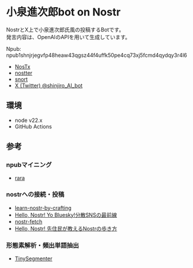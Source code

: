 # 小泉進次郎bot on Nostr

NostrとX上で小泉進次郎氏風の投稿するBotです。  
発言内容は、OpenAIのAPIを用いて生成しています。

Npub: npub1shnjrjegvfp48heaw43qgsz44f4uffk50pe4cq73xj5fcmd4qydqy3r4l6
- [NosTx](https://nostx.shino3.net/npub1shnjrjegvfp48heaw43qgsz44f4uffk50pe4cq73xj5fcmd4qydqy3r4l6)
- [nostter](https://nostter.app/shinjiro_bot@hikaelis.github.io)
- [snort](https://snort.social/nprofile1qqsgteepev5xys6nmu7h2csygp26567y5m28su6uq0gnf2yudk6szxsrtjwqg)
- [X (Twitter) @shinjiro_AI_bot](https://twitter.com/shinjiro_AI_bot)

## 環境

- node v22.x
- GitHub Actions

## 参考

### npubマイニング

- [rara](https://github.com/grunch/rana)

### nostrへの接続・投稿

- [learn-nostr-by-crafting](https://github.com/nostr-jp/learn-nostr-by-crafting)
- [Hello, Nostr! Yo Bluesky!分散SNSの最前線](https://techbookfest.org/product/6quLEm85cpd4TMJR17xnVF?productVariantID=kgmgxRsKgbVruvRd2zV1sp)
- [nostr-fetch](https://github.com/jiftechnify/nostr-fetch)
- [Hello, Nostr! 先住民が教えるNostrの歩き方](https://booth.pm/ja/items/4781815)

### 形態素解析・頻出単語抽出

- [TinySegmenter](https://github.com/code4fukui/TinySegmenter/tree/main)

